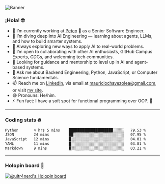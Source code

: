 ![Banner](banner.gif)
### ¡Hola! 🤓

* 🔭 I’m currently working at [Petco](https://www.petco.com) 🐶 as a Senior Software Engineer.
* 🤖 I’m diving deep into AI Engineering — learning about agents, LLMs, and how to build smarter systems.
* 🌱 Always exploring new ways to apply AI to real-world problems.
* 👯 I’m open to collaborating with other AI enthusiasts, GitHub Campus Experts, GDGs, and welcoming tech communities.
* 🤝 Looking for guidance and mentorship to level up in AI and agent-based systems.
* 💬 Ask me about Backend Engineering, Python, JavaScript, or Computer Science fundamentals.
* 📫 Reach me on [LinkedIn](https://www.linkedin.com/in/ultr4nerd), via email at [mauriciochavezolea@gmail.com](mailto:mauriciochavezolea@gmail.com), or visit [my site](https://mauriciochavez.dev).
* 😄 Pronouns: He/him.
* ⚡ Fun fact: I have a soft spot for functional programming over OOP. 🤭
---

### Coding stats 🔥

<!--START_SECTION:waka-->

```txt
Python       4 hrs 5 mins    ████████████████████░░░░░   79.53 %
JSON         24 mins         ██░░░░░░░░░░░░░░░░░░░░░░░   07.95 %
JavaScript   12 mins         █░░░░░░░░░░░░░░░░░░░░░░░░   04.01 %
YAML         11 mins         █░░░░░░░░░░░░░░░░░░░░░░░░   03.81 %
Markdown     9 mins          ▓░░░░░░░░░░░░░░░░░░░░░░░░   03.21 %
```

<!--END_SECTION:waka-->

---

### Holopin board 🦖

[![@ultr4nerd's Holopin board](https://holopin.me/ultr4nerd)](https://holopin.io/@ultr4nerd)
